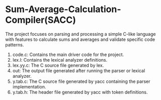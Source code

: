 # Sum-Average-Calculation-Compiler(SACC)
The project focuses on parsing and processing a simple C-like language with features to calculate sums and averages and validate specific code patterns.</br>
<ol>
<li>code.c: Contains the main driver code for the project.</li>
<li>lex.l: Contains the lexical analyzer definitions.</li>
<li>lex.yy.c: The C source file generated by lex.</li>
<li>out: The output file generated after running the parser or lexical analyzer.</li>
<li>y.tab.c: The C source file generated by yacc containing the parser implementation.</li>
<li>y.tab.h: The header file generated by yacc with token definitions.</li>
</ol>
